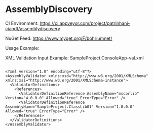 AssemblyDiscovery
=================

CI Environment: https://ci.appveyor.com/project/patrinhani-ciandt/assemblydiscovery

NuGet Feed: https://www.myget.org/F/bohriumnet/

Usage Example:

XML Validation Input Example:
SampleProject.ConsoleApp-val.xml
<pre><code>
&lt;?xml version=&quot;1.0&quot; encoding=&quot;utf-8&quot;?&gt;
&lt;AssemblyValidator xmlns:xsd=&quot;http://www.w3.org/2001/XMLSchema&quot; xmlns:xsi=&quot;http://www.w3.org/2001/XMLSchema-instance&quot;&gt;
  &lt;ValidatorDefinitions&gt;
    &lt;References&gt;
      &lt;ValidatorDefinitionReference AssemblyName=&quot;mscorlib&quot; Version=&quot;4.0.0.0&quot; Allowed=&quot;true&quot; ErrorType=&quot;Error&quot; /&gt;
      &lt;ValidatorDefinitionReference AssemblyName=&quot;SampleProject.ClassLib01&quot; Version=&quot;1.0.0.0&quot; Allowed=&quot;true&quot; ErrorType=&quot;Error&quot; /&gt;
    &lt;/References&gt;
  &lt;/ValidatorDefinitions&gt;
&lt;/AssemblyValidator&gt;
</code></pre>
